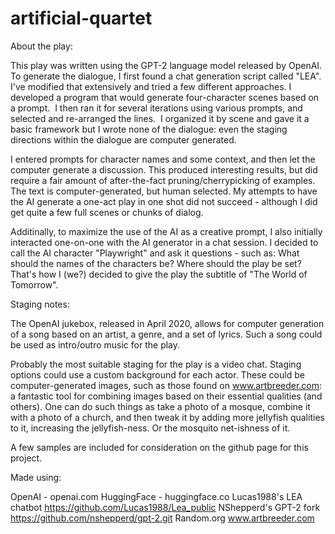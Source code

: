 # artificial-quartet


About the play:

This play was written using the GPT-2 language model released by OpenAI.  To generate the dialogue, I first found a chat generation script called "LEA".  I've modified that extensively and tried a few different approaches.   I developed a program that would generate four-character scenes based on a prompt.  I then ran it for several iterations using various prompts, and selected and re-arranged the lines.  I organized it by scene and gave it a basic framework but I wrote none of the dialogue:  even the staging directions within the dialogue are computer generated.

I entered prompts for character names and some context, and then let the computer generate a discussion.  This produced interesting results, but did require a fair amount of after-the-fact pruning/cherrypicking of examples.  The text is computer-generated, but human selected.  My attempts to have the AI generate a one-act play in one shot did not succeed - although I did get quite a few full scenes or chunks of dialog.

Additinally, to maximize the use of the AI as a creative prompt, I also initially interacted one-on-one with the AI generator in a chat session.  I decided to call the AI character "Playwright" and ask it questions - such as: What should the names of the characters be?  Where should the play be set?  That's how I (we?) decided to give the play the subtitle of "The World of Tomorrow".

Staging notes:

The OpenAI jukebox, released in April 2020, allows for computer generation of a song based on an artist, a genre, and a set of lyrics.  Such a song could be used as intro/outro music for the play.

Probably the most suitable staging for the play is a video chat.  Staging options could use a custom background for each actor.  These could be computer-generated images, such as those found on www.artbreeder.com: a fantastic tool for combining images based on their essential qualities (and others).  One can do such things as take a photo of a mosque, combine it with a photo of a church, and then tweak it by adding more jellyfish qualities to it, increasing the jellyfish-ness.  Or the mosquito net-ishness of it.

A few samples are included for consideration on the github page for this project.

Made using:

OpenAI - openai.com
HuggingFace - huggingface.co
Lucas1988's LEA chatbot https://github.com/Lucas1988/Lea_public
NShepperd's GPT-2 fork https://github.com/nshepperd/gpt-2.git
Random.org
www.artbreeder.com

